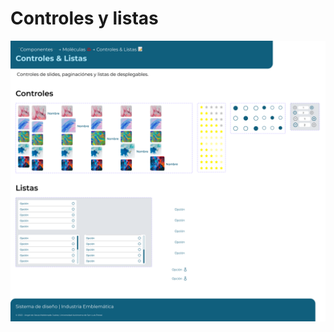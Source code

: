 # Controles y listas

![Controles y listas| Industria Emblemática](<../../../.gitbook/assets/Controles & Listas 📝.svg>)
